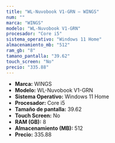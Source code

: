 ```yaml
---
title: "WL-Nuvobook V1-GRN — WINGS"
num: ""
marca: "WINGS"
modelo: "WL-Nuvobook V1-GRN"
procesador: "Core i5"
sistema_operativo: "Windows 11 Home"
almacenamiento_mb: "512"
ram_gb: "8"
tamano_pantalla: "39.62"
touch_screen: "No"
precio: "335.88"
---
```

<ul>
<li><strong>Marca:</strong> WINGS</li>
<li><strong>Modelo:</strong> WL-Nuvobook V1-GRN</li>
<li><strong>Sistema Operativo:</strong> Windows 11 Home</li>
<li><strong>Procesador:</strong> Core i5 </li>
<li><strong>Tamaño de pantalla:</strong> 39.62</li>
<li><strong>Touch Screen:</strong> No</li>
<li><strong>RAM (GB):</strong> 8</li>
<li><strong>Almacenamiento (MB):</strong> 512</li>
<li><strong>Precio:</strong> 335.88</li>
</ul>
